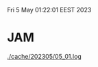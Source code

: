 Fri  5 May 01:22:01 EEST 2023
# JAM
<a href='./cache/202305/05_01.log'>./cache/202305/05_01.log</a>
